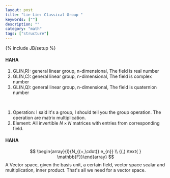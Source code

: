 ```yaml
---
layout: post
title: "Lie Lie: Classical Group "
keywords: [""]
description: ""
category: "math"
tags: ["structure"]
---
```

{% include JB/setup %}

#### HAHA
1. GL(N,R): general linear group, n-dimensional, The field is real number 
2. GL(N,C): general linear group, n-dimensional, The field is complex number 
3. GL(N,Q): general linear group, n-dimensional, The field is quaternion number 
<br />

1. Operation: I said it's a group, I should tell you the group operation. The 
operation are matrix multiplication.
2. Element: All invertible $N \times N$ matrices with entries from corresponding
   field.


#### HAHA
$$
\begin{array}{l}{N_{(+,\cdot)} e_{n}} \\ {(,) \text{   }  \mathbb{F}}\end{array}
$$
A Vector space, given the basis unit, a certain field, vector space scalar and
multiplication, inner product. That's all we need for a vector space.


